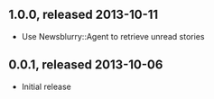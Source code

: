 ## 1.0.0, released 2013-10-11
* Use Newsblurry::Agent to retrieve unread stories

## 0.0.1, released 2013-10-06
* Initial release
